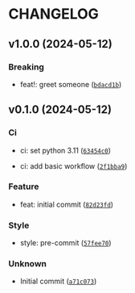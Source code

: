 # CHANGELOG



## v1.0.0 (2024-05-12)

### Breaking

* feat!: greet someone ([`bdacd1b`](https://github.com/matteo4diani/semantic-poetry-demo/commit/bdacd1b709ac17c692144a4cb70f4920b15963d3))


## v0.1.0 (2024-05-12)

### Ci

* ci: set python 3.11 ([`63454c0`](https://github.com/matteo4diani/semantic-poetry-demo/commit/63454c0108516e7fac8cce9f683e74e9d2cbe7c6))

* ci: add basic workflow ([`2f1bba9`](https://github.com/matteo4diani/semantic-poetry-demo/commit/2f1bba997fd32e2bde3abe62705c012aa2f72325))

### Feature

* feat: initial commit ([`82d23fd`](https://github.com/matteo4diani/semantic-poetry-demo/commit/82d23fdb82dd5537d72d9b83a3a68c058528584c))

### Style

* style: pre-commit ([`57fee70`](https://github.com/matteo4diani/semantic-poetry-demo/commit/57fee708757ae8f609227567bcfd81a26e255180))

### Unknown

* Initial commit ([`a71c073`](https://github.com/matteo4diani/semantic-poetry-demo/commit/a71c07336f25caa7af4155643b66e8ee2370fdd4))
